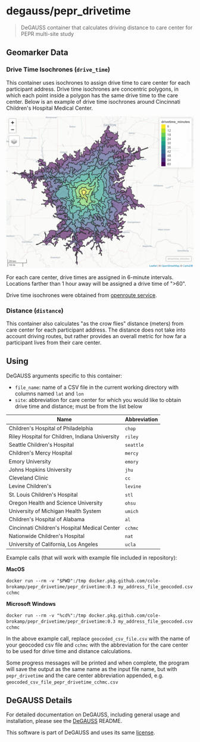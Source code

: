 # degauss/pepr_drivetime

> DeGAUSS container that calculates driving distance to care center for PEPR multi-site study

## Geomarker Data

### Drive Time Isochrones (`drive_time`)

This container uses isochrones to assign drive time to care center for each participant address.  Drive time isochrones are concentric polygons, in which each point inside a polygon has the same drive time to the care center. Below is an example of drive time isochrones around Cincinnati Children's Hospital Medical Center.

![](figs/cchmc_isochrones_fig.png)

For each care center, drive times are assigned in 6-minute intervals.  Locations farther than 1 hour away will be assigned a drive time of ">60".

Drive time isochrones were obtained from [openroute service](https://maps.openrouteservice.org/reach?n1=38.393339&n2=-95.339355&n3=5&b=0&i=0&j1=30&j2=15&k1=en-US&k2=km).

### Distance (`distance`)

This container also calculates "as the crow flies" distance (meters) from care center for each participant address. The distance does not take into account driving routes, but rather provides an overall metric for how far a participant lives from their care center.

## Using

DeGAUSS arguments specific to this container:

- `file_name`: name of a CSV file in the current working directory with columns named `lat` and `lon`
- `site`: abbreviation for care center for which you would like to obtain drive time and distance; must be from the list below

| **Name** |  **Abbreviation** |
|--------------------|-------------------|
Children's Hospital of Philadelphia | `chop` 
Riley Hospital for Children, Indiana University | `riley`
Seattle Children's Hospital | `seattle`
Children's Mercy Hospital | `mercy`
Emory University | `emory`
Johns Hopkins University | `jhu`
Cleveland Clinic | `cc`
Levine Children's | `levine`
St. Louis Children's Hospital | `stl`
Oregon Health and Science University | `ohsu`
University of Michigan Health System | `umich`
Children's Hospital of Alabama | `al`
Cincinnati Children's Hospital Medical Center | `cchmc`
Nationwide Children's Hospital | `nat`
University of California, Los Angeles | `ucla`

Example calls (that will work with example file included in repository):

**MacOS**

```
docker run --rm -v "$PWD":/tmp docker.pkg.github.com/cole-brokamp/pepr_drivetime/pepr_drivetime:0.3 my_address_file_geocoded.csv cchmc
```

**Microsoft Windows**

```
docker run --rm -v "%cd%":/tmp docker.pkg.github.com/cole-brokamp/pepr_drivetime/pepr_drivetime:0.3 my_address_file_geocoded.csv cchmc
```

In the above example call, replace `geocoded_csv_file.csv` with the name of your geocoded csv file and `cchmc` with the abbreviation for the care center to be used for drive time and distance calculations.

Some progress messages will be printed and when complete, the program will save the output as the same name as the input file name, but with `pepr_drivetime` and the care center abbreviation appended, e.g. `geocoded_csv_file_pepr_drivetime_cchmc.csv`

## DeGAUSS Details

For detailed documentation on DeGAUSS, including general usage and installation, please see the [DeGAUSS](https://github.com/cole-brokamp/DeGAUSS) README.

This software is part of DeGAUSS and uses its same [license](https://github.com/cole-brokamp/DeGAUSS/blob/master/LICENSE.txt).
